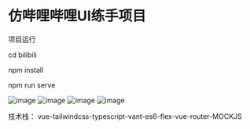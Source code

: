 # 仿哔哩哔哩UI练手项目
项目运行

cd bilibili

npm install

npm run serve


![image](https://user-images.githubusercontent.com/110706742/218765090-fcf65943-4bf7-4232-a500-05e20f90993d.png)
![image](https://user-images.githubusercontent.com/110706742/218765189-02ccf6ee-cee0-4e43-85a9-c403160c9df5.png)
![image](https://user-images.githubusercontent.com/110706742/218765288-11d3aad9-7d31-402d-9413-99d65bec37ab.png)
![image](https://user-images.githubusercontent.com/110706742/218765597-eaf01c31-04fc-4b78-809d-8b39815f89b1.png)

 
 技术栈： vue-tailwindcss-typescript-vant-es6-flex-vue-router-MOCKJS
